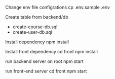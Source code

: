 Change env file configrations
cp .env.sample .env

Create table from
backend/db
- create-course-db.sql
- create-user-db.sql

Install dependency
npm install

Install front dependency
cd front
npm install

run backend server
on root
npm start

run front-end server
cd front
npm start
